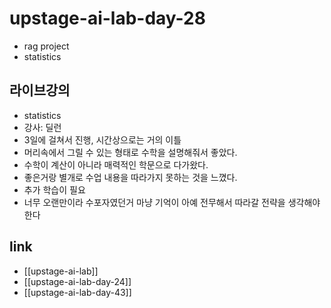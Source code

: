 # upstage-ai-lab-day-28
- rag project
- statistics 

## 라이브강의
- statistics
- 강사: 딜런
- 3일에 걸쳐서 진행, 시간상으로는 거의 이틀
- 머리속에서 그릴 수 있는 형태로 수학을 설명해줘서 좋았다.
- 수학이 계산이 아니라 매력적인 학문으로 다가왔다.
- 좋은거랑 별개로 수업 내용을 따라가지 못하는 것을 느꼈다.
- 추가 학습이 필요
- 너무 오랜만이라 수포자였던거 마냥 기억이 아예 전무해서 따라갈 전략을 생각해야한다

## link
- [[upstage-ai-lab]]
- [[upstage-ai-lab-day-24]]
- [[upstage-ai-lab-day-43]]
